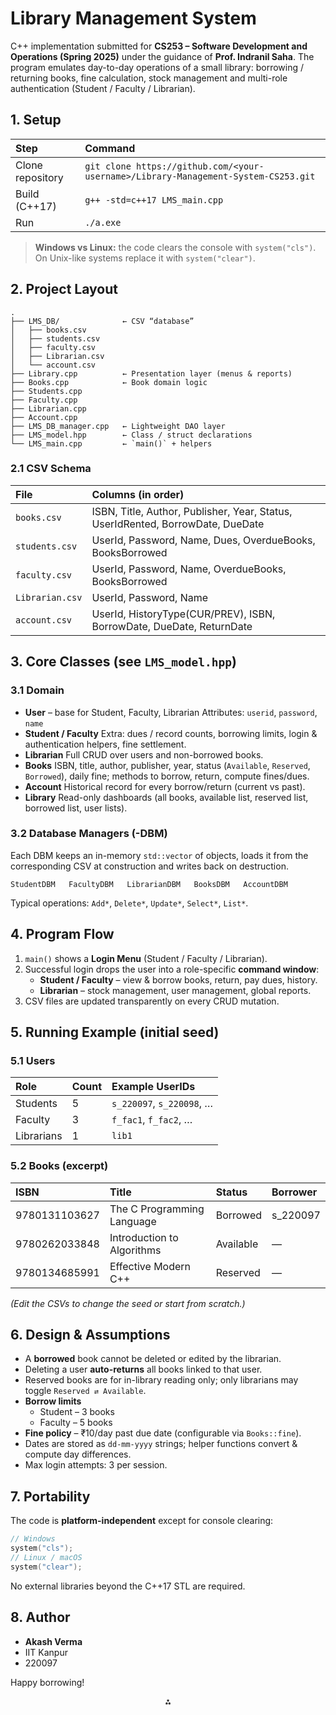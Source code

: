 

# Library Management System

C++ implementation submitted for **CS253 – Software Development and Operations (Spring 2025)** under the guidance of **Prof. Indranil Saha**. 
The program emulates day-to-day operations of a small library: borrowing / returning books, fine calculation, stock management and multi-role authentication (Student / Faculty / Librarian).

## 1. Setup

| Step | Command |
| :-- | :-- |
| Clone repository | `git clone https://github.com/<your-username>/Library-Management-System-CS253.git` |
| Build (C++17) | `g++ -std=c++17 LMS_main.cpp` |
| Run | `./a.exe` |

> **Windows vs Linux:** the code clears the console with `system("cls")`. On Unix-like systems replace it with `system("clear")`.

## 2.  Project Layout

```
.
├── LMS_DB/              ← CSV “database”
│   ├── books.csv
│   ├── students.csv
│   ├── faculty.csv
│   ├── Librarian.csv
│   └── account.csv
├── Library.cpp          ← Presentation layer (menus & reports)
├── Books.cpp            ← Book domain logic
├── Students.cpp
├── Faculty.cpp
├── Librarian.cpp
├── Account.cpp
├── LMS_DB_manager.cpp   ← Lightweight DAO layer
├── LMS_model.hpp        ← Class / struct declarations
└── LMS_main.cpp         ← `main()` + helpers
```


### 2.1  CSV Schema

| File | Columns (in order) |
| :-- | :-- |
| `books.csv` | ISBN, Title, Author, Publisher, Year, Status, UserIdRented, BorrowDate, DueDate |
| `students.csv` | UserId, Password, Name, Dues, OverdueBooks, BooksBorrowed |
| `faculty.csv` | UserId, Password, Name, OverdueBooks, BooksBorrowed |
| `Librarian.csv` | UserId, Password, Name |
| `account.csv` | UserId, HistoryType(CUR/PREV), ISBN, BorrowDate, DueDate, ReturnDate |

## 3. Core Classes (see `LMS_model.hpp`)

### 3.1  Domain

* **User** – base for Student, Faculty, Librarian
Attributes: `userid`, `password`, `name`
* **Student / Faculty**
Extra: dues / record counts, borrowing limits, login \& authentication helpers, fine settlement.
* **Librarian**
Full CRUD over users and non-borrowed books.
* **Books**
ISBN, title, author, publisher, year, status (`Available`, `Reserved`, `Borrowed`), daily fine; methods to borrow, return, compute fines/dues.
* **Account**
Historical record for every borrow/return (current vs past).
* **Library**
Read-only dashboards (all books, available list, reserved list, borrowed list, user lists).


### 3.2  Database Managers (-DBM)

Each DBM keeps an in-memory `std::vector` of objects, loads it from the corresponding CSV at construction and writes back on destruction.

```
StudentDBM   FacultyDBM   LibrarianDBM   BooksDBM   AccountDBM
```

Typical operations: `Add*`, `Delete*`, `Update*`, `Select*`, `List*`.

## 4.  Program Flow

1. `main()` shows a **Login Menu** (Student / Faculty / Librarian).
2. Successful login drops the user into a role-specific **command window**:
    - **Student / Faculty** – view \& borrow books, return, pay dues, history.
    - **Librarian** – stock management, user management, global reports.
3. CSV files are updated transparently on every CRUD mutation.

## 5. Running Example (initial seed)

### 5.1  Users

| Role | Count | Example UserIDs |
| :-- | :-- | :-- |
| Students | 5 | `s_220097`, `s_220098`, … |
| Faculty | 3 | `f_fac1`, `f_fac2`, … |
| Librarians | 1 | `lib1` |

### 5.2  Books (excerpt)

| ISBN | Title | Status | Borrower |
| :-- | :-- | :-- | :-- |
| 9780131103627 | The C Programming Language | Borrowed | s_220097 |
| 9780262033848 | Introduction to Algorithms | Available | — |
| 9780134685991 | Effective Modern C++ | Reserved | — |

*(Edit the CSVs to change the seed or start from scratch.)*

## 6.  Design \& Assumptions

* A **borrowed** book cannot be deleted or edited by the librarian.
* Deleting a user **auto-returns** all books linked to that user.
* Reserved books are for in-library reading only; only librarians may toggle `Reserved ⇄ Available`.
* **Borrow limits**
    * Student – 3 books
    * Faculty  – 5 books
* **Fine policy** – ₹10/day past due date (configurable via `Books::fine`).
* Dates are stored as `dd-mm-yyyy` strings; helper functions convert \& compute day differences.
* Max login attempts: 3 per session.


## 7.  Portability

The code is **platform-independent** except for console clearing:

```cpp
// Windows
system("cls");
// Linux / macOS
system("clear");
```

No external libraries beyond the C++17 STL are required.

## 8.  Author

- **Akash Verma**  
- IIT Kanpur  
- 220097



Happy borrowing!

<div style="text-align: center">⁂</div>

[^1]: Library.cpp

[^2]: README.md

[^3]: Students.cpp

[^4]: Account.cpp

[^5]: Books.cpp

[^6]: Faculty.cpp

[^7]: Librarian.cpp

[^8]: LMS_DB_manager.cpp

[^9]: LMS_main.cpp

[^10]: LMS_model.hpp

